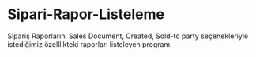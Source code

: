 # Sipari-Rapor-Listeleme
Sipariş Raporlarını Sales Document, Created, Sold-to party seçenekleriyle istediğimiz özelllikteki raporları listeleyen program
